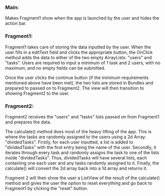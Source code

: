 ### Main:
<p>
Makes Fragment1 show when the app is launched by the user and hides 
the action bar. </p>

### Fragment1:
<p>
Fragment1 takes care of storing the data inputted by the user. When the user fills in a 
editText field and clicks the appropriate button, the OnClick method adds the data to either of 
the two empty ArrayLists: "users" and "tasks". Users are required to input a minimum of 1 task 
and 2 users, with no maximum, and no empty fields can be submitted. 

Once the user clicks the continue button (if the minimum requirements mentioned above have been met), 
the two lists are stored in Bundles and prepared to passed on to Fragment2. The view will then
transition to showing Fragment2 to the user.</p>

### Fragment2:
<p>
Fragment2 receives the "users" and "tasks" lists passed on from Fragment1 and prepares the data.

The calculate() method does most of the heavy lifting of the app. This is where the tasks are 
randomly assigned to the users using a 2d Array: "dividedTasks". Firstly, for each user inputted,
a list is added to "dividedTasks" with the first entry being the name of the user. Secondly,
it iterates through every task and randomly assigns the task to one of the lists inside 
"dividedTasks". Thus, dividedTasks will have several lists, each containing one each user and any 
tasks randomly assigned to it. Finally, the calculate() will convert the 2d array back into a
1d array and returns it.

Fragment 2 will then show the user a ListView of the result of the calculate() method and 
gives the user the option to reset everything and go back to Fragment1 by clicking the "reset" button. </p>







